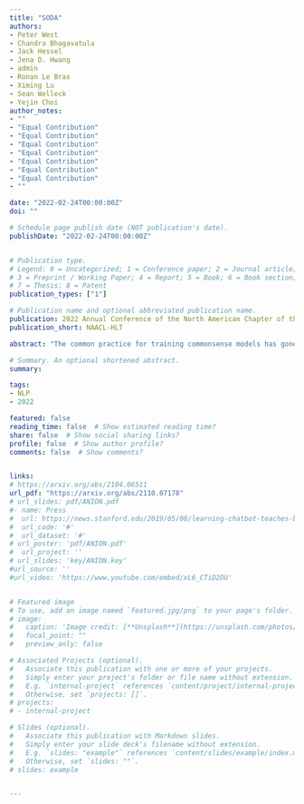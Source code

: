 ```yaml
---
title: "SODA"
authors:
- Peter West
- Chandra Bhagavatula
- Jack Hessel
- Jena D. Hwang
- admin
- Ronan Le Bras
- Ximing Lu
- Sean Welleck
- Yejin Choi
author_notes:
- ""
- "Equal Contribution"
- "Equal Contribution"
- "Equal Contribution"
- "Equal Contribution"
- "Equal Contribution"
- "Equal Contribution"
- "Equal Contribution"
- ""

date: "2022-02-24T00:00:00Z"
doi: ""

# Schedule page publish date (NOT publication's date).
publishDate: "2022-02-24T00:00:00Z"


# Publication type.
# Legend: 0 = Uncategorized; 1 = Conference paper; 2 = Journal article;
# 3 = Preprint / Working Paper; 4 = Report; 5 = Book; 6 = Book section;
# 7 = Thesis; 8 = Patent
publication_types: ["1"]

# Publication name and optional abbreviated publication name.
publication: 2022 Annual Conference of the North American Chapter of the Association for Computational Linguistics
publication_short: NAACL-HLT

abstract: "The common practice for training commonsense models has gone from-human-to-corpus-to-machine: humans author commonsense knowledge graphs in order to train commonsense models. In this work, we investigate an alternative, from-machine-to-corpus-to-machine: general language models author these commonsense knowledge graphs to train commonsense models. Our study leads to a new framework, Symbolic Knowledge Distillation. As with prior art in Knowledge Distillation (Hinton et al., 2015), our approach uses larger models to teach smaller models. A key difference is that we distill knowledge symbolically-as text-in addition to the neural model. We also distill only one aspect-the commonsense of a general language model teacher, allowing the student to be a different type, a commonsense model. Altogether, we show that careful prompt engineering and a separately trained critic model allow us to selectively distill high-quality causal commonsense from GPT-3, a general language model. Empirical results demonstrate that, for the first time, a human-authored commonsense knowledge graph is surpassed by our automatically distilled variant in all three criteria: quantity, quality, and diversity. In addition, it results in a neural commonsense model that surpasses the teacher model's commonsense capabilities despite its 100x smaller size. We apply this to the ATOMIC resource, and share our new symbolic knowledge graph and commonsense models."

# Summary. An optional shortened abstract.
summary:

tags:
- NLP
- 2022

featured: false
reading_time: false  # Show estimated reading time?
share: false  # Show social sharing links?
profile: false  # Show author profile?
comments: false  # Show comments?


links:
# https://arxiv.org/abs/2104.06511
url_pdf: "https://arxiv.org/abs/2110.07178"
# url_slides: pdf/ANION.pdf
#- name: Press
#  url: https://news.stanford.edu/2019/05/08/learning-chatbot-teaches-beats-flashcards/
#  url_code: '#'
#  url_dataset: '#'
# url_poster: 'pdf/ANION.pdf'
#  url_project: ''
# url_slides: 'key/ANION.key'
#url_source: ''
#url_video: 'https://www.youtube.com/embed/xL6_CTiD2DU'


# Featured image
# To use, add an image named `featured.jpg/png` to your page's folder.
# image:
#   caption: 'Image credit: [**Unsplash**](https://unsplash.com/photos/pLCdAaMFLTE)'
#   focal_point: ""
#   preview_only: false

# Associated Projects (optional).
#   Associate this publication with one or more of your projects.
#   Simply enter your project's folder or file name without extension.
#   E.g. `internal-project` references `content/project/internal-project/index.md`.
#   Otherwise, set `projects: []`.
# projects:
# - internal-project

# Slides (optional).
#   Associate this publication with Markdown slides.
#   Simply enter your slide deck's filename without extension.
#   E.g. `slides: "example"` references `content/slides/example/index.md`.
#   Otherwise, set `slides: ""`.
# slides: example


---
```



<!-- {{% callout note %}}
Click the *Cite* button above to demo the feature to enable visitors to import publication metadata into their reference management software.
{{% /callout %}}

{{% callout note %}}
Create your slides in Markdown - click the *Slides* button to check out the example.
{{% /callout %}}

Supplementary notes can be added here, including [code, math, and images](https://wowchemy.com/docs/writing-markdown-latex/). -->
